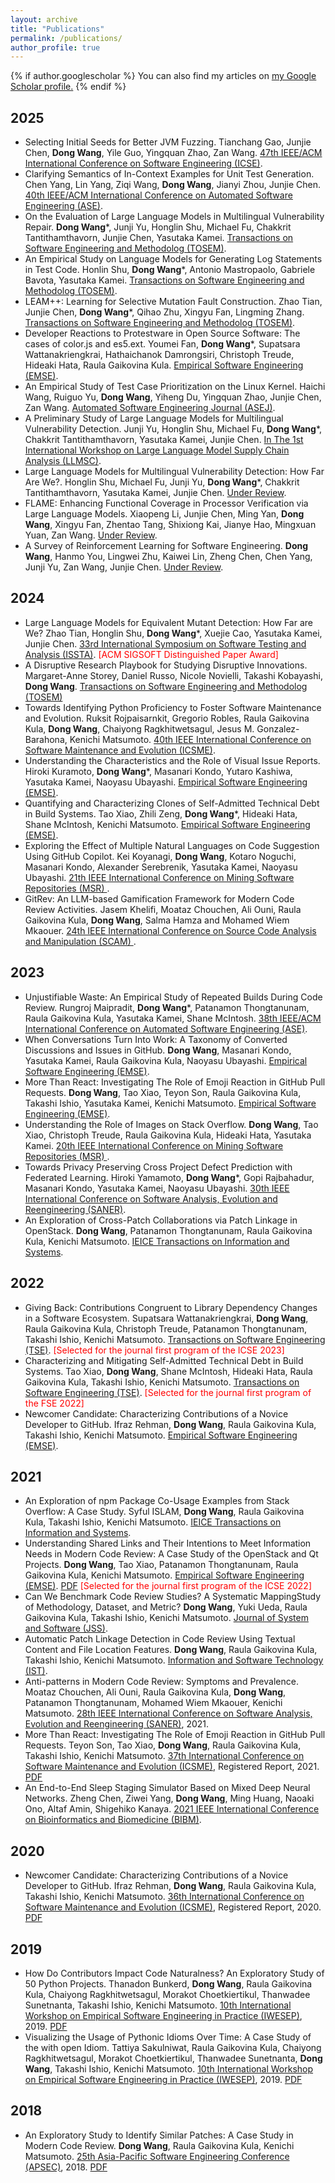 ```yaml
---
layout: archive
title: "Publications"
permalink: /publications/
author_profile: true
---
```


{% if author.googlescholar %}
  You can also find my articles on <u><a href="{{author.googlescholar}}">my Google Scholar profile</a>.</u>
{% endif %}
## 2025
* Selecting Initial Seeds for Better JVM Fuzzing. Tianchang Gao, Junjie Chen, **Dong Wang**, Yile Guo, Yingquan Zhao, Zan Wang.  <span style="text-decoration:underline">47th IEEE/ACM International Conference on Software Engineering (ICSE)</span>.
* Clarifying Semantics of In-Context Examples for Unit Test Generation. Chen Yang, Lin Yang, Ziqi Wang, **Dong Wang**, Jianyi Zhou, Junjie Chen. <span style="text-decoration:underline">40th IEEE/ACM International Conference on Automated Software Engineering (ASE)</span>.
* On the Evaluation of Large Language Models in Multilingual Vulnerability Repair. **Dong Wang***, Junji Yu, Honglin Shu, Michael Fu, Chakkrit Tantithamthavorn, Junjie Chen, Yasutaka Kamei.  <span style="text-decoration:underline">Transactions on Software Engineering and Methodolog (TOSEM)</span>.
* An Empirical Study on Language Models for Generating Log Statements in Test Code. Honlin Shu, **Dong Wang***, Antonio Mastropaolo, Gabriele Bavota, Yasutaka Kamei. <span style="text-decoration:underline">Transactions on Software Engineering and Methodolog (TOSEM)</span>.
* LEAM++: Learning for Selective Mutation Fault Construction. Zhao Tian, Junjie Chen, **Dong Wang***, Qihao Zhu, Xingyu Fan, Lingming Zhang.  <span style="text-decoration:underline">Transactions on Software Engineering and Methodolog (TOSEM)</span>.
* Developer Reactions to Protestware in Open Source Software: The cases of color.js and es5.ext. Youmei Fan, **Dong Wang***, Supatsara Wattanakriengkrai, Hathaichanok Damrongsiri, Christoph Treude, Hideaki Hata, Raula Gaikovina Kula. <span style="text-decoration:underline">Empirical Software Engineering (EMSE)</span>.
* An Empirical Study of Test Case Prioritization on the Linux Kernel. Haichi Wang, Ruiguo Yu, **Dong Wang**, Yiheng Du, Yingquan Zhao, Junjie Chen, Zan Wang.  <span style="text-decoration:underline">Automated Software Engineering Journal (ASEJ)</span>.
* A Preliminary Study of Large Language Models for Multilingual Vulnerability Detection. Junji Yu, Honglin Shu, Michael Fu, **Dong Wang***, Chakkrit Tantithamthavorn, Yasutaka Kamei, Junjie Chen.  <span style="text-decoration:underline">In The 1st International Workshop on Large Language Model Supply Chain Analysis (LLMSC)</span>.
* Large Language Models for Multilingual Vulnerability Detection: How Far Are We?. Honglin Shu, Michael Fu, Junji Yu, **Dong Wang***, Chakkrit Tantithamthavorn, Yasutaka Kamei, Junjie Chen.  <span style="text-decoration:underline">Under Review</span>.
* FLAME: Enhancing Functional Coverage in Processor Verification via Large Language Models. Xiaopeng Li, Junjie Chen, Ming Yan, **Dong Wang**, Xingyu Fan, Zhentao Tang, Shixiong Kai, Jianye Hao, Mingxuan Yuan, Zan Wang.  <span style="text-decoration:underline">Under Review</span>.
* A Survey of Reinforcement Learning for Software Engineering. **Dong Wang**, Hanmo You, Lingwei Zhu, Kaiwei Lin, Zheng Chen, Chen Yang, Junji Yu, Zan Wang, Junjie Chen.  <span style="text-decoration:underline">Under Review</span>.
  
## 2024 
* Large Language Models for Equivalent Mutant Detection: How Far are We? Zhao Tian, Honglin Shu, **Dong Wang***, Xuejie Cao, Yasutaka Kamei, Junjie Chen. <span style="text-decoration:underline">33rd International Symposium on Software Testing and Analysis (ISSTA)</span>. <span style="color:red">[ACM SIGSOFT Distinguished Paper Award]</span> 
* A Disruptive Research Playbook for Studying Disruptive Innovations. Margaret-Anne Storey, Daniel Russo, Nicole Novielli, Takashi Kobayashi, **Dong Wang**. <span style="text-decoration:underline">Transactions on Software Engineering and Methodolog (TOSEM)</span>
* Towards Identifying Python Proficiency to Foster Software Maintenance and Evolution. Ruksit Rojpaisarnkit, Gregorio Robles, Raula Gaikovina Kula, **Dong Wang**, Chaiyong Ragkhitwetsagul, Jesus M. Gonzalez-Barahona, Kenichi Matsumoto. <span style="text-decoration:underline">40th IEEE International Conference on Software Maintenance and Evolution (ICSME)</span>.
* Understanding the Characteristics and the Role of Visual Issue Reports. Hiroki Kuramoto, **Dong Wang***, Masanari Kondo, Yutaro Kashiwa, Yasutaka Kamei, Naoyasu Ubayashi. <span style="text-decoration:underline">Empirical Software Engineering (EMSE)</span>. 
* Quantifying and Characterizing Clones of Self-Admitted Technical Debt in Build Systems. Tao Xiao, Zhili Zeng, **Dong Wang***, Hideaki Hata, Shane McIntosh, Kenichi Matsumoto. <span style="text-decoration:underline">Empirical Software Engineering (EMSE)</span>. 
* Exploring the Effect of Multiple Natural Languages on Code Suggestion Using GitHub Copilot. Kei Koyanagi, **Dong Wang**, Kotaro Noguchi, Masanari Kondo, Alexander Serebrenik, Yasutaka Kamei, Naoyasu Ubayashi. <span style="text-decoration:underline">21th IEEE International Conference on Mining Software Repositories (MSR) </span>.
* GitRev: An LLM-based Gamification Framework for Modern Code Review Activities. Jasem Khelifi, Moataz Chouchen, Ali Ouni, Raula Gaikovina Kula, **Dong Wang**, Salma Hamza and Mohamed Wiem Mkaouer. <span style="text-decoration:underline">24th IEEE International
Conference on Source Code Analysis and Manipulation (SCAM) </span>.

## 2023
* Unjustifiable Waste: An Empirical Study of Repeated Builds  During Code Review. Rungroj Maipradit, **Dong Wang***, Patanamon Thongtanunam, Raula Gaikovina Kula, Yasutaka Kamei, Shane McIntosh. <span style="text-decoration:underline">38th IEEE/ACM International Conference on Automated Software Engineering (ASE)</span>. 
* When Conversations Turn Into Work: A Taxonomy of Converted Discussions and Issues in GitHub. **Dong Wang**, Masanari Kondo, Yasutaka Kamei, Raula Gaikovina Kula, Naoyasu Ubayashi. <span style="text-decoration:underline">Empirical Software Engineering (EMSE)</span>. 
* More Than React: Investigating The Role of Emoji Reaction in GitHub Pull Requests. **Dong Wang**, Tao Xiao, Teyon Son, Raula Gaikovina Kula, Takashi Ishio, Yasutaka Kamei, Kenichi Matsumoto. <span style="text-decoration:underline">Empirical Software Engineering (EMSE)</span>. 
* Understanding the Role of Images on Stack Overflow. **Dong Wang**, Tao Xiao, Christoph Treude, Raula Gaikovina Kula, Hideaki Hata, Yasutaka Kamei. <span style="text-decoration:underline">20th IEEE International Conference on Mining Software Repositories (MSR) </span>.
* Towards Privacy Preserving Cross Project Defect Prediction with Federated Learning. Hiroki Yamamoto, **Dong Wang***, Gopi Rajbahadur, Masanari Kondo, Yasutaka Kamei, Naoyasu Ubayashi. <span style="text-decoration:underline">30th IEEE International Conference on Software Analysis, Evolution and Reengineering (SANER)</span>. 
* An Exploration of Cross-Patch Collaborations via Patch Linkage in OpenStack. **Dong Wang**, Patanamon Thongtanunam, Raula Gaikovina Kula, Kenichi Matsumoto. <span style="text-decoration:underline">IEICE Transactions on Information and Systems</span>.

## 2022
* Giving Back: Contributions Congruent to Library Dependency Changes in a Software Ecosystem. Supatsara Wattanakriengkrai, **Dong Wang**, Raula Gaikovina Kula, Christoph Treude, Patanamon Thongtanunam, Takashi Ishio, Kenichi Matsumoto. <span style="text-decoration:underline">Transactions on Software Engineering (TSE)</span>.  <span style="color:red">[Selected for the journal first program of the ICSE 2023]</span>
* Characterizing and Mitigating Self-Admitted Technical Debt in Build Systems. Tao Xiao, **Dong Wang**, Shane McIntosh, Hideaki Hata, Raula Gaikovina Kula, Takashi Ishio, Kenichi Matsumoto. <span style="text-decoration:underline">Transactions on Software Engineering (TSE)</span>.  <span style="color:red">[Selected for the journal first program of the FSE 2022]</span>  
* Newcomer Candidate: Characterizing Contributions of a Novice Developer to GitHub. Ifraz Rehman, **Dong Wang**, Raula Gaikovina Kula, Takashi Ishio, Kenichi Matsumoto. <span style="text-decoration:underline">Empirical Software Engineering (EMSE)</span>. 

## 2021
* An Exploration of npm Package Co-Usage Examples from Stack Overflow: A Case Study. Syful ISLAM, **Dong Wang**, Raula Gaikovina Kula, Takashi Ishio, Kenichi Matsumoto. <span style="text-decoration:underline">IEICE Transactions on Information and Systems</span>.
* Understanding Shared Links and Their Intentions to Meet Information Needs in Modern Code Review: A Case Study of the OpenStack and Qt Projects. **Dong Wang**, Tao Xiao, Patanamon Thongtanunam, Raula Gaikovina Kula, Kenichi Matsumoto. <span style="text-decoration:underline">Empirical Software Engineering (EMSE)</span>. [PDF](https://link.springer.com/article/10.1007/s10664-021-09997-x) <span style="color:red">[Selected for the journal first program of the ICSE 2022]</span> 
* Can We Benchmark Code Review Studies? A Systematic MappingStudy of Methodology, Dataset, and Metric? **Dong Wang**, Yuki Ueda, Raula Gaikovina Kula, Takashi Ishio, Kenichi Matsumoto. <span style="text-decoration:underline">Journal of System and Software (JSS)</span>. 
* Automatic Patch Linkage Detection in Code Review Using Textual Content and File Location Features. **Dong Wang**, Raula Gaikovina Kula, Takashi Ishio, Kenichi Matsumoto. <span style="text-decoration:underline">Information and Software Technology (IST)</span>.
* Anti-patterns in Modern Code Review: Symptoms and Prevalence. Moataz Chouchen, Ali Ouni, Raula Gaikovina Kula, **Dong Wang**, Patanamon Thongtanunam, Mohamed Wiem Mkaouer, Kenichi Matsumoto. <span style="text-decoration:underline">28th IEEE International Conference on Software Analysis, Evolution and Reengineering (SANER)</span>, 2021.
* More Than React: Investigating The Role of Emoji Reaction in GitHub Pull Requests. Teyon Son, Tao Xiao, **Dong Wang**, Raula Gaikovina Kula, Takashi Ishio, Kenichi Matsumoto. <span style="text-decoration:underline">37th International Conference on Software Maintenance and Evolution (ICSME)</span>, Registered Report, 2021. [PDF](https://www.researchgate.net/publication/353995896_More_Than_React_Investigating_The_Role_of_EmojiReaction_in_GitHub_Pull_Requests)
* An End-to-End Sleep Staging Simulator Based on Mixed Deep Neural Networks. Zheng Chen, Ziwei Yang, **Dong Wang**, Ming Huang, Naoaki Ono, Altaf Amin, Shigehiko Kanaya. <span style="text-decoration:underline">2021 IEEE International Conference on Bioinformatics and Biomedicine (BIBM)</span>. 

## 2020
* Newcomer Candidate: Characterizing Contributions of a Novice Developer to GitHub. Ifraz Rehman, **Dong Wang**, Raula Gaikovina Kula, Takashi Ishio, Kenichi Matsumoto. <span style="text-decoration:underline">36th International Conference on Software Maintenance and Evolution (ICSME)</span>, Registered Report, 2020. [PDF](https://www.researchgate.net/publication/343498679_Newcomer_Candidate_Characterizing_Contributions_of_a_Novice_Developer_to_GitHub)

## 2019
* How Do Contributors Impact Code Naturalness? An Exploratory Study of 50 Python Projects. Thanadon Bunkerd, **Dong Wang**, Raula Gaikovina Kula, Chaiyong Ragkhitwetsagul, Morakot Choetkiertikul, Thanwadee Sunetnanta, Takashi Ishio, Kenichi Matsumoto. <span style="text-decoration:underline">10th International Workshop on Empirical Software Engineering in Practice (IWESEP)</span>, 2019. [PDF](https://ieeexplore.ieee.org/document/8945084/)
* Visualizing the Usage of Pythonic Idioms Over Time: A Case Study of the with open Idiom. Tattiya Sakulniwat, Raula Gaikovina Kula, Chaiyong Ragkhitwetsagul, Morakot Choetkiertikul, Thanwadee Sunetnanta, **Dong Wang**, Takashi Ishio, Kenichi Matsumoto. <span style="text-decoration:underline">10th International Workshop on Empirical Software Engineering in Practice (IWESEP)</span>, 2019. [PDF](https://cragkhit.github.io/publications/iwesep19_Tattiya.pdf)

## 2018

* An Exploratory Study to Identify Similar Patches: A Case Study in Modern Code Review. **Dong Wang**, Raula Gaikovina Kula, Kenichi Matsumoto. <span style="text-decoration:underline">25th Asia-Pacific Software Engineering Conference (APSEC)</span>, 2018. [PDF](https://ieeexplore.ieee.org/document/8719469)
